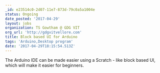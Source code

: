 ```yaml
---
_id: e23514c0-2d07-11e7-873d-79c0a5a1004e
status: Ongoing
date_posted: '2017-04-29'
layout: jobs
organization: TS Gowtham @ GDG VIT
org_url: 'http://gdgvitvellore.com'
title: Block based UI for Arduino
tags: 'Arduino,Desktop program'
date: '2017-04-29T18:15:54.513Z'
---
```

The Arduino IDE can be made easier using a Scratch - like block based UI, which will make it easier for beginners.
